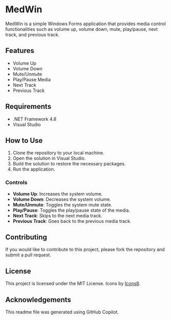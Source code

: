 # MedWin

MedWin is a simple Windows Forms application that provides media control functionalities such as volume up, volume down, mute, play/pause, next track, and previous track.

## Features

- Volume Up
- Volume Down
- Mute/Unmute
- Play/Pause Media
- Next Track
- Previous Track

## Requirements

- .NET Framework 4.8
- Visual Studio

## How to Use

1. Clone the repository to your local machine.
2. Open the solution in Visual Studio.
3. Build the solution to restore the necessary packages.
4. Run the application.

### Controls

- **Volume Up**: Increases the system volume.
- **Volume Down**: Decreases the system volume.
- **Mute/Unmute**: Toggles the system mute state.
- **Play/Pause**: Toggles the play/pause state of the media.
- **Next Track**: Skips to the next media track.
- **Previous Track**: Goes back to the previous media track.

## Contributing

If you would like to contribute to this project, please fork the repository and submit a pull request.

## License

This project is licensed under the MIT License.
Icons by [Icons8](https://icons8.com/).

## Acknowledgements

This readme file was generated using GitHub Copilot.
